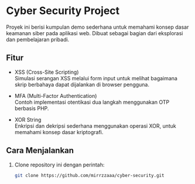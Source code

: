 # Cyber Security Project

Proyek ini berisi kumpulan demo sederhana untuk memahami konsep dasar keamanan siber pada aplikasi web. Dibuat sebagai bagian dari eksplorasi dan pembelajaran pribadi.

## Fitur

- XSS (Cross-Site Scripting)  
  Simulasi serangan XSS melalui form input untuk melihat bagaimana skrip berbahaya dapat dijalankan di browser pengguna.

- MFA (Multi-Factor Authentication)  
  Contoh implementasi otentikasi dua langkah menggunakan OTP berbasis PHP.

- XOR String  
  Enkripsi dan dekripsi sederhana menggunakan operasi XOR, untuk memahami konsep dasar kriptografi.

## Cara Menjalankan

1. Clone repository ini dengan perintah:  
   ```bash
   git clone https://github.com/mirrzzaaa/cyber-security.git
